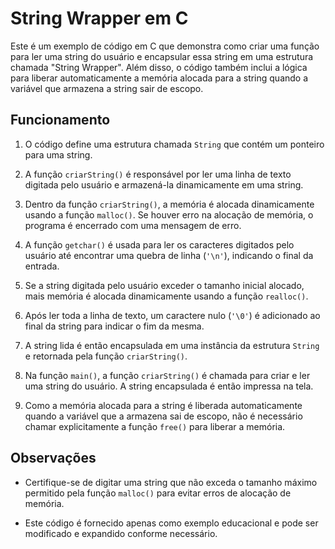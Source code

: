 # String Wrapper em C

Este é um exemplo de código em C que demonstra como criar uma função para ler uma string do usuário e encapsular essa string em uma estrutura chamada "String Wrapper". Além disso, o código também inclui a lógica para liberar automaticamente a memória alocada para a string quando a variável que armazena a string sair de escopo.

## Funcionamento

1. O código define uma estrutura chamada `String` que contém um ponteiro para uma string.

2. A função `criarString()` é responsável por ler uma linha de texto digitada pelo usuário e armazená-la dinamicamente em uma string.

3. Dentro da função `criarString()`, a memória é alocada dinamicamente usando a função `malloc()`. Se houver erro na alocação de memória, o programa é encerrado com uma mensagem de erro.

4. A função `getchar()` é usada para ler os caracteres digitados pelo usuário até encontrar uma quebra de linha (`'\n'`), indicando o final da entrada.

5. Se a string digitada pelo usuário exceder o tamanho inicial alocado, mais memória é alocada dinamicamente usando a função `realloc()`.

6. Após ler toda a linha de texto, um caractere nulo (`'\0'`) é adicionado ao final da string para indicar o fim da mesma.

7. A string lida é então encapsulada em uma instância da estrutura `String` e retornada pela função `criarString()`.

8. Na função `main()`, a função `criarString()` é chamada para criar e ler uma string do usuário. A string encapsulada é então impressa na tela.

9. Como a memória alocada para a string é liberada automaticamente quando a variável que a armazena sai de escopo, não é necessário chamar explicitamente a função `free()` para liberar a memória.


## Observações

- Certifique-se de digitar uma string que não exceda o tamanho máximo permitido pela função `malloc()` para evitar erros de alocação de memória.

- Este código é fornecido apenas como exemplo educacional e pode ser modificado e expandido conforme necessário.
